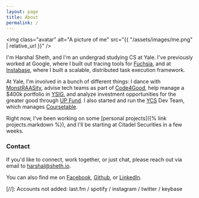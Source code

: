 ```yaml
---
layout: page
title: About
permalink: /
---
```


<style type="text/css">
.avatar {
  float: right;
  max-width: 12em;
  border-radius: 50%;
  margin-left: 1.5em;
  margin-bottom: 1.5em;
}
@media screen and (max-width: 30em) {
  .avatar {
    display: block;
    float: unset;
    margin: 0 auto;
  }
}

</style>

<img class="avatar" alt="A picture of me" src="{{ "/assets/images/me.png" | relative_url }}" />

I'm Harshal Sheth, and I'm an undergrad studying CS at Yale. I've previously worked at Google, where I built out tracing tools for [Fuchsia](https://fuchsia.dev/), and at [Instabase](https://about.instabase.com/), where I built a scalable, distributed task execution framework.

At Yale, I'm involved in a bunch of different things: I dance with [MonstRAASity](https://collegearts.yale.edu/organizations/alliance-dance-yale/dance-groups/monstraasity-raas), advise tech teams as part of [Code4Good](http://yalecode4good.org/), help manage a $400k portfolio in [YSIG](https://yalesig.com/), and analyze investment opportunities for the greater good through [UP Fund](https://www.theupfund.org/about). I also started and run the [YCS](http://yalecompsociety.org/) Dev Team, which manages [Coursetable](https://coursetable.com/). 

Right now, I've been working on some [personal projects]({% link projects.markdown %}), and I'll be starting at Citadel Securities in a few weeks.

### Contact

If you'd like to connect, work together, or just chat, please reach out via email to [harshal@sheth.io](mailto:harshal@sheth.io).

You can also find me on [Facebook](https://www.facebook.com/harshalsheth2), [Github](https://github.com/hsheth2/), or [LinkedIn](https://www.linkedin.com/in/hsheth2/).

[//]: Accounts not added: last.fm /  spotify / instagram / twitter / keybase
